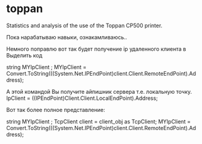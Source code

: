 # toppan
Statistics and analysis of the use of the Toppan CP500 printer.

Пока нарабатываю навыки, ознакамливаюсь..

Немного поправлю вот так будет получение ip удаленного клиента в 
Выделить код

string MYIpClient ;
MYIpClient = Convert.ToString(((System.Net.IPEndPoint)client.Client.RemoteEndPoint).Address);

А этой командой Вы получите айпишник сервера т.е. локальную точку.
IpClient = ((IPEndPoint)Client.Client.LocalEndPoint).Address;

Вот так более полное представление:

string MYIpClient ;
TcpClient client = client_obj as TcpClient;
MYIpClient = Convert.ToString(((System.Net.IPEndPoint)client.Client.RemoteEndPoint).Address);
